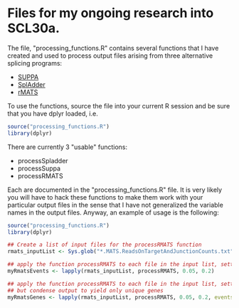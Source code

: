 # Files for my ongoing research into SCL30a.

The file, "processing_functions.R" contains several functions that I have created and used to process output files arising from three alternative splicing programs:

* [SUPPA](https://bitbucket.org/regulatorygenomicsupf/suppa)
* [SplAdder](https://bitbucket.org/regulatorygenomicsupf/suppa)
* [rMATS](http://rnaseq-mats.sourceforge.net)

To use the functions, source the file into your current R session and be sure that you have dplyr loaded, i.e. 

```R
source("processing_functions.R")
library(dplyr)
```

There are currently 3 "usable" functions:

* processSpladder
* processSuppa
* processRMATS

Each are documented in the "processing_functions.R" file. It is very likely you will have to hack these functions to make them work with your particular output files in the sense that I have not generalized the variable names in the output files. Anyway, an example of usage is the following:

```R
source("processing_functions.R")
library(dplyr)

## Create a list of input files for the processRMATS function
rmats_inputList <- Sys.glob("*.MATS.ReadsOnTargetAndJunctionCounts.txt")

## apply the function processRMATS to each file in the input list, setting FDR < 0.05 and Inclusion Level Difference > 0.2
myRmatsEvents <- lapply(rmats_inputList, processRMATS, 0.05, 0.2)

## apply the function processRMATS to each file in the input list, setting FDR < 0.05 and Inclusion Level Difference > 0.2
## but condense output to yield only unique genes
myRmatsGenes <- lapply(rmats_inputList, processRMATS, 0.05, 0.2, events = FALSE)


```
